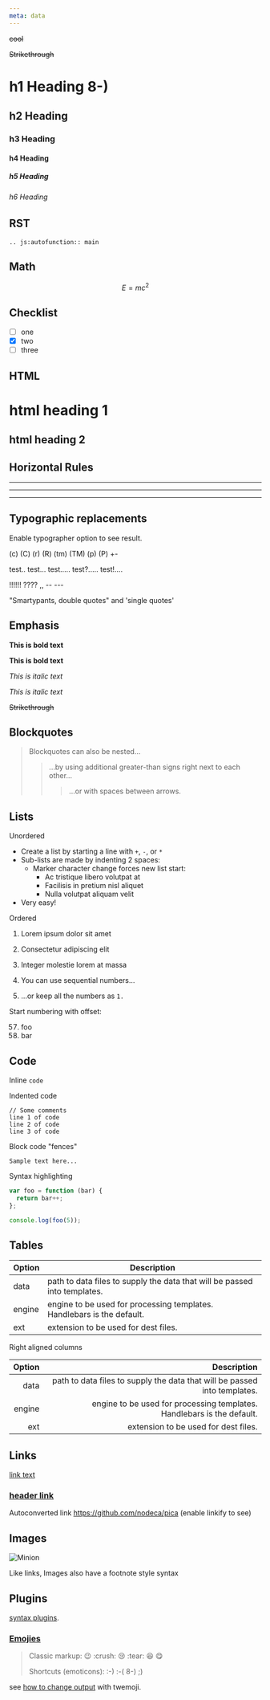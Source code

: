 ```yaml
---
meta: data
---
```


<div><del>cool</del></div>

~~Strikethrough~~

# h1 Heading 8-)

## h2 Heading

### h3 Heading

#### h4 Heading

##### h5 Heading

###### h6 Heading

## RST

```eval_rst
.. js:autofunction:: main
```

## Math

```math
E = m c^2
```

## Checklist

- [ ] one
- [x] two
- [ ] three

## HTML

<div>
  <h1>html heading 1</h1>
  <span>
    <h2>html heading 2</h2>
  </span>
</div>

## Horizontal Rules

---

---

---

## Typographic replacements

Enable typographer option to see result.

<!-- TODO -->

(c) (C) (r) (R) (tm) (TM) (p) (P) +-

<!-- TODO -->

test.. test... test..... test?..... test!....

<!-- TODO -->

!!!!!! ???? ,, -- ---

"Smartypants, double quotes" and 'single quotes'

## Emphasis

**This is bold text**

**This is bold text**

_This is italic text_

_This is italic text_

<!-- TODO -->

~~Strikethrough~~

## Blockquotes

<!-- TODO -->

> Blockquotes can also be nested...
>
> > ...by using additional greater-than signs right next to each other...
> >
> > > ...or with spaces between arrows.

## Lists

Unordered

- Create a list by starting a line with `+`, `-`, or `*`
- Sub-lists are made by indenting 2 spaces:
  - Marker character change forces new list start:
    - Ac tristique libero volutpat at
    * Facilisis in pretium nisl aliquet
    - Nulla volutpat aliquam velit
- Very easy!

Ordered

1. Lorem ipsum dolor sit amet
2. Consectetur adipiscing elit
3. Integer molestie lorem at massa

4. You can use sequential numbers...
5. ...or keep all the numbers as `1.`

Start numbering with offset:

57. foo
1. bar

## Code

Inline `code`

Indented code

    // Some comments
    line 1 of code
    line 2 of code
    line 3 of code

Block code "fences"

```
Sample text here...
```

Syntax highlighting

```js
var foo = function (bar) {
  return bar++;
};

console.log(foo(5));
```

<!-- TODO: priority -->

## Tables

| Option | Description                                                               |
| ------ | ------------------------------------------------------------------------- |
| data   | path to data files to supply the data that will be passed into templates. |
| engine | engine to be used for processing templates. Handlebars is the default.    |
| ext    | extension to be used for dest files.                                      |

Right aligned columns

| Option |                                                               Description |
| -----: | ------------------------------------------------------------------------: |
|   data | path to data files to supply the data that will be passed into templates. |
| engine |    engine to be used for processing templates. Handlebars is the default. |
|    ext |                                      extension to be used for dest files. |

## Links

[link text](http://dev.nodeca.com)

<!-- TODO -->
<!-- [link with title](http://nodeca.github.io/pica/demo/ "title text!") -->

### [header link](http://dev.nodeca.com)

<!-- TODO: priority -->

Autoconverted link https://github.com/nodeca/pica (enable linkify to see)

## Images

![Minion](https://octodex.github.com/images/minion.png)

<!-- TODO -->
<!-- ![Stormtroopocat](https://octodex.github.com/images/stormtroopocat.jpg "The Stormtroopocat") -->

Like links, Images also have a footnote style syntax

<!-- TODO -->
<!-- ![Alt text][id] -->

<!-- With a reference later in the document defining the URL location: -->

<!-- [id]: https://octodex.github.com/images/dojocat.jpg  "The Dojocat" -->

<!-- TODO -->

## Plugins

<!-- The killer feature of `markdown-it` is very effective support of -->

[syntax plugins](https://www.npmjs.org/browse/keyword/markdown-it-plugin).

### [Emojies](https://github.com/markdown-it/markdown-it-emoji)

> Classic markup: :wink: :crush: :cry: :tear: :laughing: :yum:
>
> Shortcuts (emoticons): :-) :-( 8-) ;)

see [how to change output](https://github.com/markdown-it/markdown-it-emoji#change-output) with twemoji.
